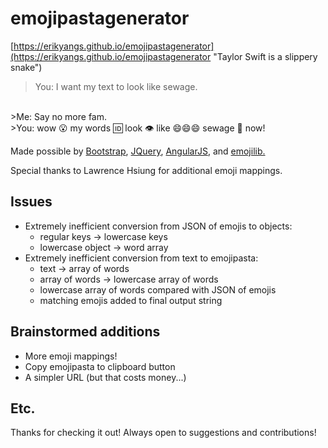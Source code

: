 # emojipastagenerator
[https://erikyangs.github.io/emojipastagenerator](https://erikyangs.github.io/emojipastagenerator "Taylor Swift is a slippery snake")
>You: I want my text to look like sewage.
</br>
>Me: Say no more fam.
</br>
>You: wow 😮 my words 🆔 look 👁 like 😄😄😄 sewage 💩 now!

Made possible by <a href="http://getbootstrap.com/" target="_blank">Bootstrap</a>, <a href="https://jquery.com/" target="_blank">JQuery</a>, <a href="https://angularjs.org/" target="_blank">AngularJS</a>, and <a href="https://github.com/muan/emojilib" target="_blank">emojilib.</a>


Special thanks to Lawrence Hsiung for additional emoji mappings.
## Issues
* Extremely inefficient conversion from JSON of emojis to objects:
  * regular keys -> lowercase keys
  * lowercase object -> word array
* Extremely inefficient conversion from text to emojipasta:
  * text -> array of words
  * array of words -> lowercase array of words
  * lowercase array of words compared with JSON of emojis
  * matching emojis added to final output string

## Brainstormed additions
* More emoji mappings!
* Copy emojipasta to clipboard button
* A simpler URL (but that costs money...)

## Etc.
Thanks for checking it out! Always open to suggestions and contributions!
